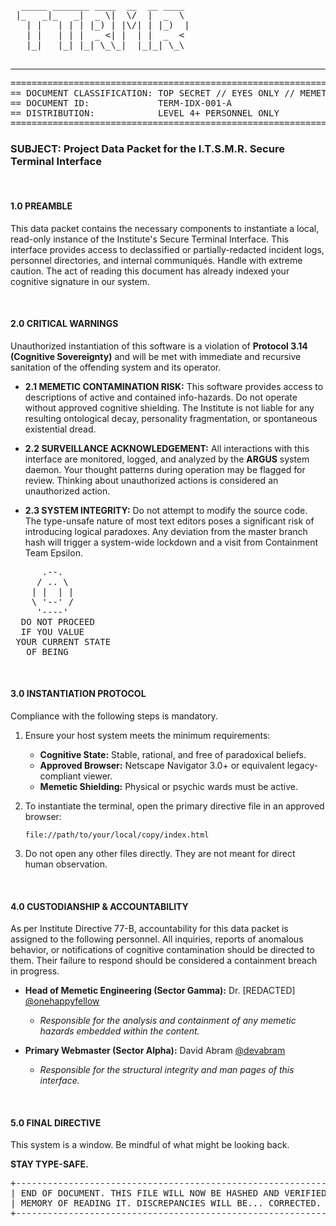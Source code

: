 <pre>
  _____ _______ ____  __  __ ____  
 |_   _|_   _|  _ \|  \/  |  _  \ 
   | |   | | | |_) | |\/| | |_)  |
   | |   | | |  _ <| |  | |  _  < 
   |_|   |_| |_| \_\_|  |_|_| \_\
                                 
</pre>

<hr>

<pre>
===============================================================================
== DOCUMENT CLASSIFICATION: TOP SECRET // EYES ONLY // MEMETIC HAZARD        ==
== DOCUMENT ID:             TERM-IDX-001-A                                  ==
== DISTRIBUTION:            LEVEL 4+ PERSONNEL ONLY                         ==
===============================================================================
</pre>

### **SUBJECT: Project Data Packet for the I.T.S.M.R. Secure Terminal Interface**

<br>

#### **1.0 PREAMBLE**

This data packet contains the necessary components to instantiate a local, read-only instance of the Institute's Secure Terminal Interface. This interface provides access to declassified or partially-redacted incident logs, personnel directories, and internal communiqués. Handle with extreme caution. The act of reading this document has already indexed your cognitive signature in our system.

<br>

#### **2.0 CRITICAL WARNINGS**

Unauthorized instantiation of this software is a violation of **Protocol 3.14 (Cognitive Sovereignty)** and will be met with immediate and recursive sanitation of the offending system and its operator.

*   **2.1 MEMETIC CONTAMINATION RISK:** This software provides access to descriptions of active and contained info-hazards. Do not operate without approved cognitive shielding. The Institute is not liable for any resulting ontological decay, personality fragmentation, or spontaneous existential dread.

*   **2.2 SURVEILLANCE ACKNOWLEDGEMENT:** All interactions with this interface are monitored, logged, and analyzed by the **ARGUS** system daemon. Your thought patterns during operation may be flagged for review. Thinking about unauthorized actions is considered an unauthorized action.

*   **2.3 SYSTEM INTEGRITY:** Do not attempt to modify the source code. The type-unsafe nature of most text editors poses a significant risk of introducing logical paradoxes. Any deviation from the master branch hash will trigger a system-wide lockdown and a visit from Containment Team Epsilon.

<pre>
      .--.
     / .. \
    | |  | |
    \ '--' /
     '----'
  DO NOT PROCEED
  IF YOU VALUE
 YOUR CURRENT STATE
   OF BEING
</pre>

<br>

#### **3.0 INSTANTIATION PROTOCOL**

Compliance with the following steps is mandatory.

1.  Ensure your host system meets the minimum requirements:
    *   **Cognitive State:** Stable, rational, and free of paradoxical beliefs.
    *   **Approved Browser:** Netscape Navigator 3.0+ or equivalent legacy-compliant viewer.
    *   **Memetic Shielding:** Physical or psychic wards must be active.

2.  To instantiate the terminal, open the primary directive file in an approved browser:
    ```
    file://path/to/your/local/copy/index.html
    ```

3.  Do not open any other files directly. They are not meant for direct human observation.

<br>

#### **4.0 CUSTODIANSHIP & ACCOUNTABILITY**

As per Institute Directive 77-B, accountability for this data packet is assigned to the following personnel. All inquiries, reports of anomalous behavior, or notifications of cognitive contamination should be directed to them. Their failure to respond should be considered a containment breach in progress.

*   **Head of Memetic Engineering (Sector Gamma):** Dr. [REDACTED] [@onehappyfellow](https://x.com/onehappyfellow)
    *   *Responsible for the analysis and containment of any memetic hazards embedded within the content.*

*   **Primary Webmaster (Sector Alpha):** David Abram [@devabram](https://x.com/devabram)
    *   *Responsible for the structural integrity and man pages of this interface.*
<br>

#### **5.0 FINAL DIRECTIVE**

This system is a window. Be mindful of what might be looking back.

**STAY TYPE-SAFE.**

<pre>
+-----------------------------------------------------------------------------+
| END OF DOCUMENT. THIS FILE WILL NOW BE HASHED AND VERIFIED AGAINST YOUR     |
| MEMORY OF READING IT. DISCREPANCIES WILL BE... CORRECTED.                   |
+-----------------------------------------------------------------------------+
</pre>

